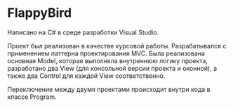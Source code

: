 # FlappyBird

Написано на C# в среде разработки Visual Studio.

Проект был реализован в качестве курсовой работы. Разрабатывался с применением паттерна проектирования MVC. Была реализована основная Model, которая выполняла внутреннюю логику проекта, разработано два View (для консольной версии проекта и оконной), а также два Control для каждой View соответственно.

Переключение между двумя проектами происходит внутри кода в классе Program.
